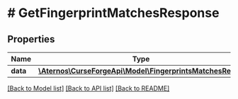 # # GetFingerprintMatchesResponse

## Properties

Name | Type | Description | Notes
------------ | ------------- | ------------- | -------------
**data** | [**\Aternos\CurseForgeApi\Model\FingerprintsMatchesResult**](FingerprintsMatchesResult.md) |  | [optional]

[[Back to Model list]](../../README.md#models) [[Back to API list]](../../README.md#endpoints) [[Back to README]](../../README.md)
